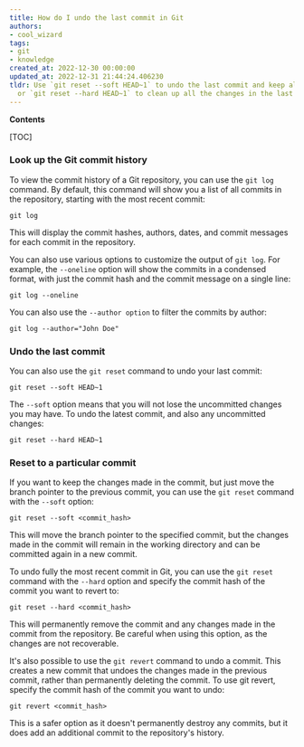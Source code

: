 ```yaml
---
title: How do I undo the last commit in Git
authors:
- cool_wizard
tags:
- git
- knowledge
created_at: 2022-12-30 00:00:00
updated_at: 2022-12-31 21:44:24.406230
tldr: Use `git reset --soft HEAD~1` to undo the last commit and keep all the changes,
  or `git reset --hard HEAD~1` to clean up all the changes in the last commit.
---
```


**Contents**

[TOC]

### Look up the Git commit history

To view the commit history of a Git repository, you can use the `git log` command. By default, this command will show you a list of all commits in the repository, starting with the most recent commit:

```shell
git log
```

This will display the commit hashes, authors, dates, and commit messages for each commit in the repository.

You can also use various options to customize the output of `git log`. For example, the `--oneline` option will show the commits in a condensed format, with just the commit hash and the commit message on a single line:

```shell
git log --oneline
```

You can also use the `--author option` to filter the commits by author:

```shell
git log --author="John Doe"
```

### Undo the last commit

You can also use the `git reset` command to undo your last commit:

```shell
git reset --soft HEAD~1
```

The `--soft` option means that you will not lose the uncommitted changes you may have. To undo the latest commit, and also any uncommitted changes:

```shell
git reset --hard HEAD~1
```

### Reset to a particular commit

If you want to keep the changes made in the commit, but just move the branch pointer to the previous commit, you can use the `git reset` command with the `--soft` option:

```shell
git reset --soft <commit_hash>
```

This will move the branch pointer to the specified commit, but the changes made in the commit will remain in the working directory and can be committed again in a new commit.

To undo fully the most recent commit in Git, you can use the `git reset` command with the `--hard` option and specify the commit hash of the commit you want to revert to:

```shell
git reset --hard <commit_hash>
```

This will permanently remove the commit and any changes made in the commit from the repository. Be careful when using this option, as the changes are not recoverable.

It's also possible to use the `git revert` command to undo a commit. This creates a new commit that undoes the changes made in the previous commit, rather than permanently deleting the commit. To use git revert, specify the commit hash of the commit you want to undo:

```shell
git revert <commit_hash>
```

This is a safer option as it doesn't permanently destroy any commits, but it does add an additional commit to the repository's history.